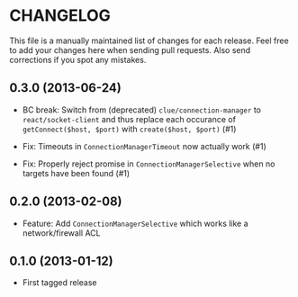 # CHANGELOG

This file is a manually maintained list of changes for each release. Feel free
to add your changes here when sending pull requests. Also send corrections if
you spot any mistakes.

## 0.3.0 (2013-06-24)

* BC break: Switch from (deprecated) `clue/connection-manager` to `react/socket-client`
  and thus replace each occurance of `getConnect($host, $port)` with `create($host, $port)`
  (#1)
  
* Fix: Timeouts in `ConnectionManagerTimeout` now actually work
  (#1)

* Fix: Properly reject promise in `ConnectionManagerSelective` when no targets
  have been found
  (#1)

## 0.2.0 (2013-02-08)

* Feature: Add `ConnectionManagerSelective` which works like a network/firewall ACL

## 0.1.0 (2013-01-12)

* First tagged release

